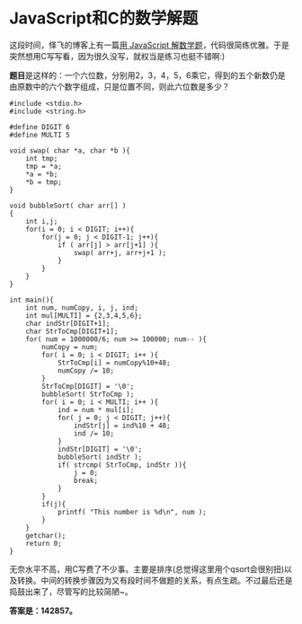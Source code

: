 # JavaScript和C的数学解题

这段时间，怿飞的博客上有一篇[用 JavaScript 解数学题](http://www.planabc.net/2010/05/26/solving_the_mathematical_problem_using_javascript/)，代码很简练优雅。于是突然想用C写写看，因为很久没写，就权当是练习也挺不错啊:)

**题目**是这样的：一个六位数，分别用2，3，4，5，6乘它，得到的五个新数仍是由原数中的六个数字组成，只是位置不同，则此六位数是多少？
```
#include <stdio.h>
#include <string.h>

#define DIGIT 6
#define MULTI 5

void swap( char *a, char *b ){
    int tmp;
    tmp = *a;
    *a = *b;
    *b = tmp;
}

void bubbleSort( char arr[] )
{
    int i,j;
    for(i = 0; i < DIGIT; i++){
        for(j = 0; j < DIGIT-1; j++){
            if ( arr[j] > arr[j+1] ){
                swap( arr+j, arr+j+1 );
            }
        }
    }
}

int main(){
    int num, numCopy, i, j, ind;
    int mul[MULTI] = {2,3,4,5,6};
    char indStr[DIGIT+1];
    char StrToCmp[DIGIT+1];
    for( num = 1000000/6; num >= 100000; num-- ){
        numCopy = num;
        for( i = 0; i < DIGIT; i++ ){
            StrToCmp[i] = numCopy%10+48;
            numCopy /= 10;
        }
        StrToCmp[DIGIT] = '\0';
        bubbleSort( StrToCmp );
        for( i = 0; i < MULTI; i++ ){
            ind = num * mul[i];
            for( j = 0; j < DIGIT; j++){
                indStr[j] = ind%10 + 48;
                ind /= 10;
            }
            indStr[DIGIT] = '\0';
            bubbleSort( indStr );
            if( strcmp( StrToCmp, indStr )){
                j = 0;
                break;
            }
        }
        if(j){
            printf( "This number is %d\n", num );
        }
    }
    getchar();
    return 0;
}
```
无奈水平不高，用C写费了不少事。主要是排序(总觉得这里用个qsort会很别扭)以及转换。中间的转换步骤因为又有段时间不做题的关系，有点生疏。不过最后还是捣鼓出来了，尽管写的比较简陋~。

**答案是：142857。**